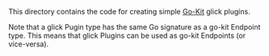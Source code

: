This directory contains the code for creating simple [Go-Kit](http://gokit.io/) glick plugins.

Note that a glick Pugin type has the same Go signature as a go-kit Endpoint type. This means that glick Plugins can be used as go-kit Endpoints (or vice-versa).
